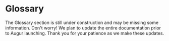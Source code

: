 Glossary
========
<aside class="notice">The Glossary section is still under construction and may be missing some information. Don't worry! We plan to update the entire documentation prior to Augur launching. Thank you for your patience as we make these updates.</aside>
<!--
this section will include subsections for all terms used and descriptions of what they are and what they do. This is to avoid repeating them same information over and over again in function descriptions in the API section. This section should be easy to navigate and easy to link to specific concepts. To that end, each concept should have its own subsection.

Goals:
  - Easy to navigate
    - every term has its own "section" for easy linking
    - alphabetical
  - Human Readable language
 -->
This section of the documentation is dedicated to terms found and used throughout the rest of documentation. Below you will find sections about terms used in Augur. The goal is to explain everything that might be confusing in an easy to understand way.

## Ask Order

An Ask Order is an [Order](#order) indicating the desire of the [Order Creator](#order-creator) to sell [Shares](#shares) of one or more [Outcomes](#outcome). This is the opposite of a [Bid Order](#bid-order).

## Atto- (Prefix)

Atto- is a unit prefix in the metric system denoting a factor of 10^−18, or 0.000000000000000001.  This prefix is used for a number of terms in Augur, including attoETH, attoREP, attoshares, attotoken, etc.

## Bid Order

A Bid Order is an [Order](#order) indicating the desire of the [Order Creator](#order-creator) to buy [Shares](#shares) of one or more [Outcomes](#outcome). This is the opposite of an [Ask Order](#ask-order).

## Binary Market

A Binary Market is a [market](#market) with only two [outcomes](#outcome), as well as Indeterminate which is always a possible outcome. Binary markets are for yes or no questions, if you need more than a yes or no then a [Categorical](#categorical-market) or [Scalar](#scalar-market) Market might fit your needs better.

## Categorical Market

A Categorical Market is a [market](#market) with more than 2 potential [outcomes](#outcome), but no more than 8. As with all markets, Indeterminate is also an outcome not included in the 8 outcome maximum. Categorical Markets are best for multiple choice type questions, which team wins a tournament or what color tie the President of the United States wears at his next press conference. If you just need a yes or no question, you will probably want to make a [Binary Market](#binary-market). If you wanted to guess the temperature in degrees on a certain day, you would probably want to use a [Scalar Market](#scalar-market) for that, as it would be very difficult to pin down 8 possibilities and it's not a yes or no question.

## Challenge

Challenge is used to describe the act of a [REP](#rep) holder posting a [Dispute Bond](#dispute-bond) to dispute or "challenge" the [Proposed Outcome](#proposed-outcome) of a [Market Awaiting Finalization](#market-awaiting-finalization) before it is [Finalized](#finalized-market).

## Child Universe

A Child Universe is a [Universe](#universe) created after a [Fork](#fork). Child Universes have a [Parent Universe](#parent-universe) which is the Universe that had the Fork happen on it. [Locked Universes](#locked-universe) always have Child Universes because a Fork causes the Universe to be locked which then causes the creation of new Universes which are considered Children of the original, and now Locked, Universe.

## Complete Set

A Complete Set is a collection of [Shares](#shares) in every [Outcome](#outcome). Complete Sets are created when the [Creator](#order-creator) and [Filler](#order-filler) of an [Order](#order) both use currency to pay for the trade, as opposed to one or both parties using Shares to complete the trade. When both parties use shares to complete a trade then a Complete Set will be formed and settled (destroyed). The cost in [attoETH](#atto-prefix) of a Complete Set for a particular [Market](#market) is determined by the [Number of Ticks](#number-of-ticks) for that Market. When Complete Sets are [Settled](#settlement), [Settlement Fees](#settlement-fees) are extracted from the value of the Complete Set and are paid proportionally by both parties, so if you are going to get a larger payout from Settlement you will also pay the lions share of the fees. The Settlement Fees extracted will go toward paying for the reporting system, in the form of a [Reporting fee](#reporting-fee), and paying the [Market Creator](#market-creator) their set [Creator Fee](#trading-fee) from Share Settlement.

## Creator Fee

A Creator Fee is set by the [Market Creator](#market-creator) when he or she creates a new [Market](#market). Once the Creator Fee is set, it can never be increased, only decreased. The Creator Fee must be between 0% and 50%. The Creator Fee and the [Reporting Fee](#reporting-fee) are both extracted at the same time whenever [Shares](#shares) are [Settled](#settlement). Shares can be Settled when a user amasses a [Complete Set](#complete-set) or when the Market has been [Finalized](#finalized-market) and you want to close your open [Position](#position). The Creator Fee is designed to incentivize users to make popular Markets as they stand to earn money if enough people trade on the Market. They can then recoup their market creation cost and ideally turn a profit on posting interesting Markets. The [Settlement Fees](#settlement-fees) are discussed in more details in the [Trading](#trading) section of the documentation.

## Designated Dispute Phase

The Designated Dispute Phase is a three (3) day period immediately following a [Reported](#report) [Proposed Outcome](#proposed-outcome) by an [Designated Reporter](#designated-reporter) during the [Designated Report Phase](#designated-report-phase). During this time, any [REP](#rep) holder can post a [Dispute Bond](#dispute-bond) to [Challenge](#challenge) the Proposed Outcome of the [Market](#market), which moves the Market into the next available [Reporting Window](#reporting-window) for a [Reporting Round](#reporting-round), specifically the [First Report Round](#first-report-round). If a Dispute Bond is not posted during the Designated Dispute Phase then the Market is [Finalized](#finalized-market) and the Proposed Outcome becomes the [Final Outcome](#final-outcome). The Designated Dispute Phase has identical rules to a Reporting Window's [Dispute Phase](#dispute-phase) with the one exception being that an Designated Dispute Phase is not part of a Reporting Window.

## Designated Report Phase

The Designated Report Phase is up to three (3) days in length and begins immediately following the [End Time](#end-time) of a [Market](#market). During this time the [Designated Reporter](#designated-reporter) is expected to [Report](#report) a [Proposed Outcome](#proposed-outcome) for the Market. When the Designated Reporter submits his/her/its response the Market will immediately enter an [Designated Dispute Phase](#designated-dispute-phase). If the Designated Reporter fails to Report on the Market within the Designated Report Phase then the [Designated Report No-Show REP Bond](#designated-report-no-show-rep-bond) is lost and applied to the First Reporter's stake and the Market is moved into the next available [Reporting Window](#reporting-window) for a [Reporting Round](#reporting-round). The Designated Report Phase should not be confused with a Reporting Window's [Reporting Phase](#reporting-phase) which is longer and only concerns [Reporting Rounds](#reporting-round).

## Designated Reporter

An Designated Reporter is a single address designated to submit the [Proposed Outcome](#proposed-outcome) for a [Market](#market) during [Designated Reporting](#designated-reporting). The Designated Reporter is set by the [Market Creator](#market-creator) during Market Creation. All Markets must have a Designated Reporter.

## Designated Reporting

Designated Reporting is the first and fastest way that a [Market](#market) can be [Reported](#report) on. One address will be responsible for submitting a [Proposed Outcome](#proposed-outcome) for the Market and will have 3 days to do so after a Market's [End Time](#end-time), known as the [Designated Report Phase](#designated-report-phase). After the Report has been submit by the Designated [Reporter](#reporter) then a 3 day [Designated Dispute Phase](#designated-dispute-phase) begins where in any [REP](#rep) Holder can [Challenge](#challenge) the [Market Awaiting Finalization](#market-awaiting-finalization). If the [Dispute Bond](#dispute-bond) is posted then the Market is moved into the next [Reporting Window](#reporting-window) and will be subject to [Reporting Rounds](#reporting-round). Designated Reporting is independent of Reporting Windows.

## Dispute Bond

A Dispute Bond is a bond posted to force another round of [Reporting](#report) if a [Reporter](#reporter) feels the [Proposed Outcome](#proposed-outcome) of a [Market Awaiting Finalization](#market-awaiting-finalization) isn't accurate. If the [Market's](#market) Proposed Outcome is changed in the forced round of reporting then the poster of the dispute bond will get their money back for successfully challenging the false [Outcome](#outcome) of the Market.

## Dispute Phase

A Dispute Phase is a three (3) day window after a [Market](#market) has been [Reported](#report) on before which the [Proposed Outcome](#proposed-outcome) becomes the [Final Outcome](#final-outcome). During this 3 day period, a [REP](#rep) Holder can post a [Dispute Bond](#dispute-bond) if they would like to force another round of Reporting for the Market. The Market will be moved into the next [Reporting Window](#reporting-window). Markets in the Dispute Phase are referred to as [Markets Awaiting Finalization](#market-awaiting-finalization).

## End Time

End Time is the date and time that a [Market](#market)'s event will have come to pass and should be known. After this date and time has passed the Market will get [Reported](#report) on and [Finalized](#finalized-market).

## Fill Order

Filling an [Order](#order) is when a [Filler](#order-filler) provides what the [Creator](#order-creator) of the order is seeking in their order. If a Filler only provides some of what the Creator wants then it's known as a partial fill. If the Filler provides exactly what the Creator requests then it's known as completely filling the order.

## Final Outcome

A Final Outcome is a [Proposed Outcome](#proposed-outcome) that is not [Challenged](#challenge) through a [Dispute Phase](#dispute-phase) and the [Market](#market) becomes [Finalized](#finalized-market). A Market's Final Outcome cannot be challenged or changed.

## Finalized Market

A Finalized Market is a [Market](#market) that has [Awaited Finalization](#market-awaiting-finalization) and has not been disputed, the [Proposed Outcome](#proposed-outcome) is now considered final. This market will now allow [Share](#shares) holders to [settle](#settlement) their shares with the market.

## First Report

The First Report is simply the first [Report](#report) placed on a [Market](#market). The First Report generally will come from the [Designated Reporter](#designed-reporter) for the Market, which would immediately refund the [Designated Report No-Show Gas Bond](#designated-report-no-show-gas-bond) and [Designated Report No-Show REP Bond](#designated-report-no-show-rep-bond) to the [Market Creator](#market-creator). In the event a Designated Reporter fails to Report then the Market is moved into the next available [Reporting Window](#reporting-window), along with the [Designated Report No-Show Gas Bond](#designated-report-no-show-gas-bond) and [Designated Report No-Show REP Bond](#designated-report-no-show-rep-bond), for it's [First Report Round](#first-report-round). The first person to submit a Report and Stake at least 0 [REP](#rep) on their Report will have the [Designated Report No-Show REP Bond](#designated-report-no-show-rep-bond) added to their Stake and their Report transaction's GAS cost covered by the [Designated Report No-Show Gas Bond](#designated-report-no-show-gas-bond). This provides an incentive to submit the First Report as the [First Reporter](#first-reporter) stands to gain the Designated Report No-Show REP Bond in REP if they Stake on the eventual [Final Outcome](#final-outcome).

## Designated Report No-Show Gas Bond

The Designated Report No-Show Gas Bond is paid for using ETH by the [Market Creator](#market-creator) during Market Creation. This Bond is completely refunded to the Market Creator as soon as the [Designated Reporter](#designated-reporter) submits a [Report](#report) during the [Designated Report Phase](#designated-report-phase). This Bond is used in the event of a Designated Reporter failing to submit a Report during the Designated Report Phase. The [Market](#market), as well as the [Designated Report No-Show REP Bond](#designated-report-no-show-rep-bond) and this Bond, are moved into the next [Reporting Window](#reporting-window) for [Reporting Rounds](#reporting-round), starting with the [First Report Round](#first-report-round). During the First Report Round the [First Reporter](#first-reporter)'s transaction to submit the [First Report](#first-report) on this Market is paid for using the Designated Report No-Show Gas Bond. If the transaction costs less than the amount of the Designated Report No-Show Gas Bond then the remaining ETH is sent to the First Reporter.

## Designated Report No-Show REP Bond

The Designated Report No-Show REP Bond is paid for using [REP](#rep) by the [Market Creator](#market-creator) during Market Creation. The Bond is refunded to the Market Creator if the [Designated Reporter](#designed-reporter) submits a [Report](#report) during the [Designated Report Phase](#designated-report-phase). If the Designated Reporter fails to Report during the Designated Report Phase then the Designated Report No-Show REP Bond is applied to the stake of the First Reporter for this [Market](#market) in the [Reporting Rounds](#reporting-round) during the next available [Reporting Window](#reporting-window). This actually allows for someone to stake 0 REP for the [First Report](#first-report) because the Bond is added to whatever is staked. This means someone without any REP has the potential to Report and if the Market is eventually [Finalized](#finalized-market) the way that person Reported then they can earn REP without having to buy it.

## First Report Round

The First Report Round is the first [Reporting Round](#reporting-round) a [Market](#market) will go through if it requires Reporting Rounds to be [Resolved](#market-resolution).

## First Reporter

The First Reporter is the person who submits the [First Report](#first-report) on a [Market](#market). Generally the First Reporter will be the [Designated Reporter](#designated-reporter), however if the Designated Reporter fails to [Report](#report) then the First Reporter will become whoever submits the First Report during the [First Report Round](#first-report-round) for this Market.

## Fork

A Fork occurs if a [Market Awaiting Finalization](#market-awaiting-finalization) from an [Last Report Round](#last-report-round) of [Reporting Rounds](#reporting-round) is [Disputed](#dispute-bond). A Fork causes Augur to create multiple [Universes](#universe) of itself. Each Universe is empty except for the [Forked Market](#forked-market). There will be a Universe created for each possible [Outcome](#outcome) of the [Market](#market), including invalid, and the Markets will be [Finalized](#finalized-market) on each Universe. [REP](#rep) holders will need to choose which Universe they want to migrate their REP tokens too. Migration is one way and final. After sixty (60) days the [Fork Period](#fork-period) ends and the Universe with the most REP migrated too it will allow traders to [Settle](#settlement) [Shares](#shares) for the [Forked Market](#forked-market) and [Reporting Fees](#reporting-fee) will be paid out to [Reporters](#reporter) for that Universe only. The original Universe that contained the Forked Market is known as the [Parent Universe](#parent-universe) and is considered [Locked](#locked-universe). All of the new Universes created are known as [Child Universes](#child-universe). Forking will result in a new REP Token contract belonging to each Child Universe spawned by the Fork.

## Fork Period

The Fork Period is a sixty (60) day period of time after a [Fork](#fork) has occurred.

## Forked Market

A Forked Market is a [Market](#market) who's [Proposed Outcome](#proposed-outcome) after a [Last Report Round](#last-report-round) is [Disputed](#dispute-bond) and causes a [Fork](#fork) to occur. A Fork will cause the creation of multiple [Universes](#universe) of Augur with the Forked Market having a different [Final Outcome](#final-outcome) in each Universe. The Universe that contained the Forked Market originally will become a [Locked Universe](#locked-universe).

## Last Report Round

The Last Report Round is the final [Reporting Round](#reporting-round) in which a [Challenge](#challenge) to the [Proposed Outcome](#proposed-outcome) during the [Dispute Phase](#dispute-phase) will result in a [Fork](#fork) instead of another Reporting Round. Unlike previous Reporting Rounds, when a [Market](#market) in the Last Report Round enters the Dispute Phase and it's Proposed Outcome is Challenged then the Market becomes a [Forked Market](#forked-market) and the [Universe](#universe) becomes a [Locked Universe](#locked-universe).

## Locked Universe

A Locked Universe is a [Universe](#universe) that had a [Fork](#fork) occur within it and no longer allows the creation of new [Markets](#markets). All Markets within a Locked Universe remain tradable, as Markets never stop being tradable, even after [Finalizing](#finalized-market). [REP](#rep) holders within a Locked Universe are given a one time and final option to migrate their REP to one of the new universes created after a Fork locks a Market. There is no time constraint to how long a REP holder is allowed to wait to choose a Universe to migrate their REP to.

## Market Creator Mailbox

A Market Creator Mailbox is an address that belongs to the [Creator](#market-creator) of a [Market](#market). All of the fees that a Market Creator can collect (whether as ETH or as tokens) get sent to this address, where the Creator can then withdraw them. Funds that are potentially refunded to the Market creator (such as [Validity Bonds](#validity-bond), [Designated Report No-Show Gas Bonds](#designated-report-no-show-gas-bond), and [Designated Report No-Show REP Bonds](#designated-report-no-show-rep-bond)) are also sent to the Market Creator Mailbox.

## Market

A Market is created by users of Augur for a small fee. They are used to describe an upcoming event that people would presumably be interested in wagering on. They should also provide information on how to verify the [outcome](#outcome) of the event, the more specific the better. Each Market created on the Augur network will have an automatically managed [Order Book](#order-book), which will allow users to buy and sell [Shares](#shares) of different outcomes of the Market. The [Market Creator](#market-creator) can set the [Creator Fee](#creator-fee) for the Market, which once set cannot be raised, which will determine their cut of all shares [Settled](#settlement) on the Market. The Market Creator also needs to specify a [Max Price](#maximum-display-price) and a [Min Price](#minimum-display-price) as well as the [Number of Ticks](#tick) for the Market. There are three different Market types supported by Augur, they are: [Binary](#binary-market), [Categorical](#categorical-market), and [Scalar](#scalar-market).

## Market Awaiting Finalization

Market Awaiting Finalization occurs when a [Market](#market) has been [Reported](#report) on and has a [Proposed Outcome](#proposed-outcome). Market's await finalization for a period of 3 days, which is the length of the [Dispute Phase](#dispute-phase), in which [REP](#rep) Holders are allowed to post a [Dispute Bond](#dispute-bond) to force another round of reporting for the Market Awaiting Finalization. If a Market's Proposed Outcome is not [Challenged](#challenge) for 3 days it becomes a [Finalized Market](#finalized-market) and can no longer be Challenged.

## Market Creator

A Market Creator is a user who created a [Market](#market). They are charged a small fee to make a new Market but can determine the [Creator Fee](#creator-fee) for [Settlement](#settlement) of [Shares](#shares) on that Market. Market Creators are incentivized to create popular Markets so as to generate the most amount of [Settlement Fees](#settlement-fees) for themselves. Other information a Market requires is the actual question being purposed, the type of Market, the number of [Outcomes](#outcome), [End Time](#end-time), and a [Topic](#topic).

## Market Resolution

Market Resolution is the process of [Finalizing](#finalized-market) a [Market](#market). [Designated Reporting](#designated-reporting), [Reporting Rounds](#reporting-round) and [Forks](#fork) are all examples of attempts at Market Resolution.

## Maximum Display Price

The Maximum Display Price (often seen as `maxDisplayPrice`) is the maximum price allowed for a share on a [market](#market). For [Binary](#binary-market) or [Categorical](#categorical-market) Markets this value is always 1, as in 1 ETH. [Scalar](#scalar-market) markets' Maximum Display Price would be the top end of the range set by the [Market Creator](#market-creator).

## Minimum Display Price

The Minimum Display Price (often seen as `minDisplayPrice`) is the minimum price allowed for a share on a [market](#market). For [Binary](#binary-market) or [Categorical](#categorical-market) Markets this value is always 0, as in 0 ETH. [Scalar](#scalar-market) markets' Minimum Display Price would be the bottom end of the range set by the [Market Creator](#market-creator).

## Number of Ticks

The Number of Ticks can be thought of as the number of possible prices, or [Ticks](#tick), between [Minimum Price](#minimum-display-price) and [Maximum Price](#maximum-display-price) for a [Market](#market). It's also the amount of [attoETH](#atto-prefix) required to purchase a single [Complete Set](#complete-set) of indivisible [Shares](#shares) for a Market. When Shares are [Settled](#settlement) then each Complete Set will yield Number of Ticks [attoETH](#atto-prefix). The yield from the Complete Sets Settlement is what [Settlement Fees](#settlement-fees) are extracted from prior to paying out traders for their closed [Positions](#position). Settlement Fees are paid proportionally so that the trader set to receive more payout will have to pay more Fees. The price of an Order can be set to anywhere between 0 and the [Number of Ticks](#number-of-ticks) set for the Market.

## Open Order

An Open Order is an [Order](#order) that is currently on the [Order Book](#order-book) and has not been completely [Filled](#fill-order).

## Order

An Order can be thought of as the recorded interest of a user to execute a trade of some amount of [Shares](#shares) at a defined price point. Orders come in two types, [Bid Orders](#bid-order) and [Ask Orders](#ask-order), which indicate an attempt to buy or sell respectively. The [Creator](#order-creator) of the order will also need to escrow currency or shares in order to provide their half of the trade. The information stored in an Order is as follows: the type of order, the [Market](#market) the order is trading on, the [Outcome](#outcome) the order is concerned with buying or selling, the Order Creator's address, the price per share, the amount of shares to trade, what block number the order was created during, the amount of currency or Shares escrowed in the order by the Order Creator for their half of the trade.

## Order Book

The Order Book is the collection of all [Open Orders](#open-order) currently available for a [Market](#market). [Orders](#order) are placed on the order book by [Order Creators](#order-creator) and are [Filled](#fill-order) by [Order Fillers](#order-filler). Orders are divided up by which type, or side, of order they are [Bid](#bid-order) or [Ask](#ask-order). Orders are further divided up by [Outcome](#outcome).

## Order Creator

An Order Creator is the person who places an [Order](#order) on the [Order Book](#order-book). They escrow currency or [Shares](#shares) into their Order to buy or sell Shares of an [Outcome](#outcome) of a [Market](#market).

## Order Filler

An Order Filler either partially or fully [Fills](#fill-order) an [Open Order](#open-order) on the [Order Book](#order-book). Order Fillers send currency or [Shares](#shares) to fill the Open Order and complete their half of the trade described in the [Order](#order).

## Outcome

An outcome is a potential result of a [Market](#market)'s future event. For example, a market with a question of "Will it rain anywhere in New York City on November 1st, 2032 as reported by www.weather.com?" would have three potential [Outcomes](#outcome): Yes, No, and Invalid. Invalid would be an option if the world blew up before November 1st, 2032 and there was no New York City or www.weather.com to verify the Market's Outcome. More realistically this can happen for markets that have too vague of a question. A good example of a vague market that would most likely be voted invalid would be "Does God exist?" as no one has a definitive answer.

## Parent Universe

A Parent Universe is a [Universe](#universe) that has spawned [Child Universes](#child-universe) because a [Fork](#fork) had occurred on the Parent Universe and caused it to make new Universes. In other words, [Locked Universes](#locked-universe) are Parent Universes to the Universes created due to the Fork.

## Participation Token

Participation Tokens are used to determine how reporting fees are divided up. The more Participation Tokens a user buys (purchased with REP), the larger his or her share of the fees. The user gets back that REP after fees are distributed, so it essentially acts like a deposit. It's a way of encouraging [Reporters] (#reporter) to be active in the platform even when they're not needed, so they'll be around when they are needed. Buying Participation Tokens is not required. Participation Tokens can be purchased anytime before a [Reporting Window] (#reporting-window) ends. They are only used in the case that only [Designated Reporters] (#designated-reporter) are needed for reporting (everyone shows up) and no one disputes the Designated Reporters. Participation Tokens are purchased after all [Markets] (#market) in the Reporting Window have finalized.

## Payout Distribution Hash

The Payout Distribution Hash is a sha3 hash of the [Payout Set](#payout-set). When a [Market](#market) is [Awaiting Finalization](#market-awaiting-finalization) it is said to have a tentative Winning Payout Distribution Hash. Once the Market is Finalized then the tentative hash becomes the Winning Payout Distribution Hash. Payout Distribution Hashes of [Forked Markets](#forked-markets) are used as identifiers for [Child Universes](#child-universe) and [Parent Universes](#parent-universe).

## Payout Set

A Payout Set, sometimes referred to as the "Payout Numerator" in contract methods, is an array with a length equal to the number of [Outcomes](#outcome) for a [Market](#market). Each value in the Array is required to be 0 or a positive number that does not exceed the [Number of Ticks](#number-of-ticks) for the Market. Further, the total sum of all the values contained within the Payout Set array should be equaled to the Number of Ticks for the Market. A quick example, on a [Binary Market](#binary-market) with 1000 [Ticks](#tick), if we wanted to submit a [Report](#report) that stakes [REP](#rep) on Outcome `0`, we would submit a Payout Set that looks like this `[1000, 0]`. Payout Sets are a breakdown of how Markets should payout, or the Payout Distribution, when [Finalized](#finalized-market), so in the above example, only shares of Outcome `0` will payout on the Finalized Market. Valid Payout Sets are hashed using sha3, and becomes a [Payout Distribution Hash](#payout-distribution-hash).

## Position

A Position is the amount of [Shares](#share) that is owned (a long position) or borrowed and then sold (a short position) by an individual. A position can be profitable or unprofitable, depending on [Market](#market) movements. Positions can be Open or Closed. An Open Position simply means you currently own the shares, where as a closed position means you have now redeemed your shares and have cashed out for currency. Closing a short positions means you are buying the Shares of the [Outcome](#outcome) you are short on, where as closing a long position means selling the Shares you own.

## Proposed Outcome

The Proposed Outcome is the currently reported [Outcome](#outcome) for a [Market](#market) that is [Awaiting Finalization](#market-awaiting-finalization). In other words, it's the outcome [Reporters](#reporters) have staked their [REP](#rep) on to indicate that it is the correct Outcome of the Market. If a Market isn't [Challenged](#challenge) while Awaiting Finalization by a REP holder posting a [Dispute Bond](#dispute-bond) then the Market will become [Finalized](#finalized-market) and the Prosed Outcome will become a [Final Outcome](#final-outcome).

## REP

REP, also known as Reputation, Reputation Tokens, or REP Tokens, is the currency used by the Augur Decentralized Oracle System. REP is used to stake on a [Report](#report) on the [Outcome](#outcome) of a [Market](#market), Pay the [Designated Report No-Show REP Bond](#designated-report-no-show-rep-bond) in order to create a Market, and to purchase a [Dispute Bond](#dispute-bond) to [Challenge](#challenge) the [Proposed Outcome](#proposed-outcome) of a [Market Awaiting Finalization](#market-awaiting-finalization). During the [Reporting Phase](#reporting-phase) of a [Reporting Window](#reporting-window) is where most REP holders will be using their REP to Report. You will be asked to stake REP on an Outcome based on how confident you are in that Outcome being the result of the Market. The Markets you will see during a Reporting Window are all past their [End Time](#end-time) and the Outcome should be determinable. If the outcome is not determinable you can Report it as Invalid. The more REP you stake, the larger the share of the [Reporting Fees](#reporting-fee) you will receive if you Report with the consensus. The two bonds purchased by REP, Dispute Bonds and the Designated Report No-Show REP Bond, are both fully refunded to the bond placer if things go smoothly. So the [Market Creator](#market-creator) immediately gets their REP bond back if the [Designated Reporter](#designated-reporter) does Report during the [Designated Report Phase](#designated-report-phase). Dispute Bonds are refunded to the Dispute Bond Owner if the Market's Proposed Outcome is changed from the one Challenged.

## Report

A Report, or Reporting, is the staking of [REP](#rep) on the [Outcome](#outcome) of a [Market](#market) that's passed its [End Time](#end-time) by a [Reporter](#reporter). The staking of REP is the act of Reporting. Reporting as a term can be used to describe the act of submitting a report for a single market or a number of markets. Reporting takes place during a [Reporting Window](#reporting-window). For a detailed breakdown of the Reporting System in Augur, see the [Reporting Section](#reporting).

## Reporter

A Reporter is a [REP](#rep) holder who
Stakes REP on the [Outcome](#outcome) of a [Market](#market) who's [End Time](#end-time) has come to pass and is [Awaiting Finalization](#market-awaiting-finalization). A [Designated Reporter](#designated-reporter) is assigned by the [Market Creator](#market-creator) during Market Creation for [Designated Reporting](#designated-reporting). REP holders will need to wait for a Market to enter a [Reporting Round](#reporting-round) of a [Reporting Window](#reporting-window) in order to [Report](#report) on the Outcome of the Market. Reporters are expected to Report accurately as the Market's event should have come to pass and the result should be known. To incentivize this, reporters who stake on the non [Final Outcome](#final-outcome) will lose their stake to the Reporters who did correctly Stake their REP on the Final Outcome.

## Reporting Fee

The Reporting Fee is used to help pay for Augur's Decentralized Oracle System. When [Shares](#shares) are [Settled](#settlement) (aka destroyed), before paying out to the share holders Augur will extract the [Settlement Fees](#settlement-fees), which includes the [Creator Fee](#creator-fee) and the Reporting Fee. The Reporting Fee is sent to the [Reporting Window](#reporting-window) that contains the [Market](#market) being traded on, and are later used to pay [REP](#rep) holders for [Reporting](#report) on the [Outcome](#outcome) of Markets.

## Reporting Period

The Reporting Period is combined time of the [Reporting Phase](#reporting-phase) and [Dispute Phase](#dispute-phase) of a [Reporting Window](#reporting-window). In other words, it's a term used to describe the total duration of a Reporting Window.

## Reporting Phase

The Reporting Phase occurs in the first twenty seven (27) days of a [Reporting Window]. During this phase, [Markets](#market) in [Reporting Rounds](#reporting-round) are [Reported](#report) on by [Reporters](#reporter). Following a Reporting Phase the Market should receive a Report to set a [Proposed Outcome](#proposed-outcome) and be moved into a [Dispute Phase](#dispute-phase) during which the Market is considered to be [Awaiting Finalization](#market-awaiting-finalization).

## Reporting Round

Reporting Rounds take place in a [Reporting Window](#reporting-window) during which [REP](#rep) holders Stake REP on the [Outcome](#outcome) of [Markets](#market) currently in a Reporting Round. Markets enter Reporting Rounds if the [Designated Reporter](#designated-reporter) fails to [Report](#report) during the [Designated Report Phase](#designated-report-phase) or if the Designated Reporter's [Proposed Outcome](#proposed-outcome) is [Challenged](#challenge) during the [Designated Dispute Phase](#designated-dispute-phase). Markets start in the [First Report Round](#first-report-round) which incentivizes a [First Report](#first-report) if the Market hasn't received a Report from the Designated Reporter but otherwise acts like any other Reporting Round. Reporting Rounds last the entirety of a Reporting Window and if the Market's Proposed Outcome is Challenged during the [Dispute Phase](#dispute-phase) of the Reporting Window, it is moved up to the next level of Reporting Rounds until eventually reaching the [Last Report Round](#last-report-round). A Challenge of the Proposed Outcome following a Last Report Round will cause a [Fork](#fork) to occur.

## Reporting Window

The Reporting Window is a period of 30 days in which [Markets](#markets) that have passed their [End Time](#end-time) are expected to be [Reported](#report) on by [Reporters](#reporter). Reporting Windows last for thirty (30) days and consist of two (2) phases, the [Reporting Phase](#reporting-phase) and the [Dispute Phase](#dispute-phase). The combined duration of the Reporting Phase and the Dispute Phase is known as the [Reporting Period](#reporting-period). The Reporting Phase lasts twenty seven (27) days in which Markets in a [Reporting Round](#reporting-round) are Reported on. The Dispute Phase lasts three (3) days and during this time any [REP](#rep) holder is allowed to post a [Dispute Bond](#dispute-bond) to [Challenge](#challenge) the [Proposed Outcome](#proposed-outcome) of the [Market Awaiting Finalization](#market-awaiting-finalization). Reporting Windows are occasionally referred to as "Reporting Cycles" or "Reporting Periods" as those were legacy terms for a Reporting Window during development of Augur.

## Scalar Market

A Scalar Market is a [Market](#market) with a range for potential [outcomes](#outcome). A scalar market example might be "According to www.weather.com, what will the temperature in Fahrenheit be at SFO on January 3rd, 2062 at 1:00pm?". In this example market, we might set the [minDisplayPrice](#minimum-display-price) of the market to -50 and the [maxDisplayPrice](#maximum-display-price) to 150. This would allow for the market to [Settle](#settlement) on any number between the two. Sometimes you don't need a range of potential outcomes, only a simple yes/no or a small number of choices, in these cases you would want to use a [Binary](#binary-market) or [Categorical](#categorical-market) Market respectively.

## Settlement

Settlement is something that happens one of two ways. The first is when a trader who holds [Shares](#shares) would like to cash out of their [Position](#position) on a [Finalized Market](#finalized-market). The other is the collection of a [Complete Set](#complete-set) which can happen before a Market Finalizes. The [Settlement Fees](#settlement-fees), which includes both the [Creator Fee](#creator-fee) and the [Reporting Fee](#reporting-fee), are only extracted during settlement.

## Settlement Fees

Settlement Fees are fees extracted when a [Complete Set](#complete-set) is [Settled](#settlement). It's the combination of the [Creator Fee](#creator-fee) and the [Reporting Fee](#reporting-fee).

## Shares

A Share is the ownership of a portion of a [Market's](#market) [Outcome's](#outcome) value. A [Complete Set](#complete-set) of Shares are created when both the [Creator](#order-creator) and [Filler](#order-filler) of an [Order](#order) send currency to the market to complete an [Order](#order). Shares are settled (destroyed) when a Complete Set is sold back to the market.

## Stake Token

A Stake Token is used to represent the amount of Staked [REP](#rep) a [Reporter](#reporter) has on an [Outcome](#outcome) for their [Report](#report). Stake Tokens have a 1:1 cost ratio to REP, so 100 [attoREP](#atto-prefix) would buy you 100 [attoStakeTokens](#atto-prefix).

## Tick

A Tick is the smallest recognized amount by which a price of a security or future may fluctuate. Ticks are each individually a potential price point for a [Share](#shares) of an [Outcome](#outcome) for a [Market](#market) between its [Minimum Price](#minimum-display-price) and [Maximum Price](#maximum-display-price). When a [Market Creator](#market-creator) creates a new Market they are asked to enter the [Number of Ticks](#number-of-ticks) for the Market. This number represents how much [attoETH](#atto-prefix) a [Complete Set](#complete-set) of Shares will cost to buy for this Market. A [Scalar Market](#scalar-market) with a Minimum Price of -10 and a Maximum Price of 30 could have a number of ticks set to 4000. This would mean that to purchase a Complete Set for this Market, you would need to spend 4000 [attoETH](#atto-prefix). The [Settlement](#settlement) of a Complete Set of Shares will yield 4000 attoeth, which [Settlement Fees](#settlement-fees) are then extracted from prior to payout. It also indicates that there are 4000 valid price points between -10 and 30 in this Market, which means an [Order](#order) with a price of 1.24 or 20.5 is valid for this Market, but a price of 5.725 would be invalid.

## Topic

A Topic is a keyword used to categorize [markets](#market). All markets must have a topic, and are optionally allowed up to two sub-topics to further categorize the Market. An example Market for "Will the New York Giants win Super Bowl 100?" might have a Topic of "Sports" and sub-topics of "American Football" and "NFL". The Topics are set by the [Market Creator](#market-creator) when a new market is made and cannot be changed.

## Universe

A Universe is a version of Augur. All [Markets](#market) created on Augur belong to a Universe. Augur will launch with only one Universe, but more can be created in the rare event of a [Fork](#fork). The Universe in which a Fork occurs will become a [Locked Universe](#locked-universe) and new Universes will be created, one for each [Outcome](#outcome) of the [Forked Market](#forked-market). After a Fork, [REP](#rep) holders can choose to migrate their REP to one of the new Universes created. They don't have to migrate, but Locked Universes do not allow the creation of new Markets, and therefor there will be no Markets to [Report](#report) on in the future and no fees to earn from Reporting. All Universes of Augur are equally valid, even after a Fork has been resolved, and can continue to operate after the [Fork Period](#fork-period) ends. Universes contain only the Forked Market with a [Final Outcome](#final-outcome) set to one of the possible outcomes, with a Universe created for each possibility, and no other Markets to begin with.

## Validity Bond

The Validity Bond is paid by the [Market Creator](#market-creator) during Market Creation. The bond is paid in ETH and is refunded to the Market Creator if the [Final Outcome](#final-outcome) of the [Market](#market) is not invalid.
